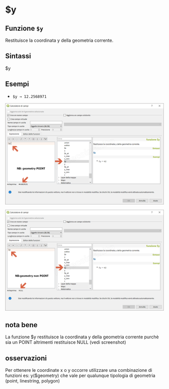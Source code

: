 # $y

## Funzione `$y`

Restituisce la coordinata y della geometria corrente.

## Sintassi

$y

## Esempi

* `$y → 12.2568971`

![](../../../.gitbook/assets/usdy1%20%281%29.png)

![](../../../.gitbook/assets/usdy2%20%281%29.png)

## nota bene

La funzione $y restituisce la coordinata y della geometria corrente purchè sia un POINT altrimenti restituisce NULL \(vedi screenshot\)

## osservazioni

Per ottenere le coordinate x o y occorre utilizzare una combinazione di funzioni es: y\($geometry\) che vale per qualunque tipologia di geometria \(point, linestring, polygon\)

